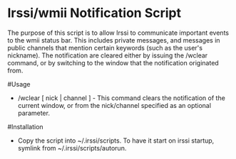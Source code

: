 # Irssi/wmii Notification Script

The purpose of this script is to allow Irssi to communicate important events to
the wmii status bar. This includes private messages, and messages in public
channels that mention certain keywords (such as the user's nickname). The notification are cleared either by
issuing the /wclear command, or by switching to the window that the
notification originated from. 

#Usage

* /wclear [ nick | channel ] - This command clears the notification of the current window, or from the nick/channel specified as an optional parameter.

#Installation

* Copy the script into ~/.irssi/scripts. To have it start on irssi startup,
  symlink from ~/.irssi/scripts/autorun.
